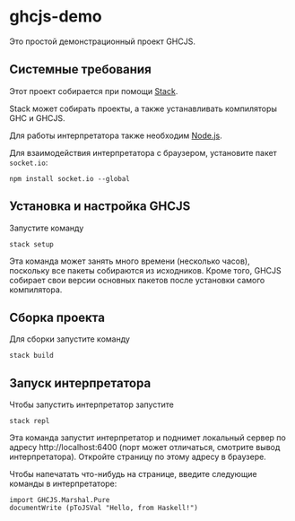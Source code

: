 # ghcjs-demo

Это простой демонстрационный проект GHCJS.

## Системные требования

Этот проект собирается при помощи [Stack](https://www.haskellstack.org).

Stack может собирать проекты, а также устанавливать компиляторы GHC и GHCJS.

Для работы интерпретатора также необходим [Node.js](https://nodejs.org/en/).

Для взаимодействия интерпретатора с браузером, установите пакет `socket.io`:

```
npm install socket.io --global
```

## Установка и настройка GHCJS

Запустите команду

```
stack setup
```

Эта команда может занять много времени (несколько часов),
поскольку все пакеты собираются из исходников.
Кроме того, GHCJS собирает свои версии основных пакетов после установки
самого компилятора.

## Сборка проекта

Для сборки запустите команду

```
stack build
```

## Запуск интерпретатора

Чтобы запустить интерпретатор запустите

```
stack repl
```

Эта команда запустит интерпретатор и поднимет локальный сервер
по адресу http://localhost:6400 (порт может отличаться, смотрите вывод интерпретатора).
Откройте страницу по этому адресу в браузере.

Чтобы напечатать что-нибудь на странице, введите следующие команды в интерпретаторе:

```
import GHCJS.Marshal.Pure
documentWrite (pToJSVal "Hello, from Haskell!")
```


